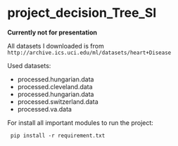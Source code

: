 # project_decision_Tree_SI

**Currently not for presentation**

All datasets I downloaded is from `http://archive.ics.uci.edu/ml/datasets/heart+Disease`

Used datasets:
- processed.hungarian.data
- processed.cleveland.data
- processed.hungarian.data
- processed.switzerland.data
- processed.va.data


For install all important modules to run the project:
```
 pip install -r requirement.txt
```
